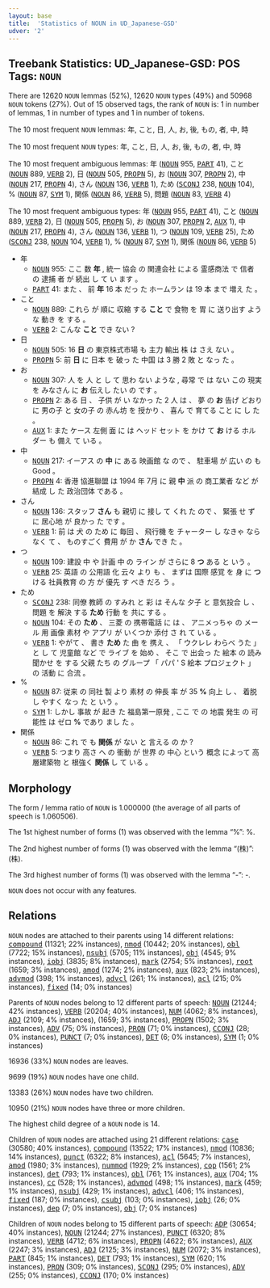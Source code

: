 ```yaml
---
layout: base
title:  'Statistics of NOUN in UD_Japanese-GSD'
udver: '2'
---
```


## Treebank Statistics: UD_Japanese-GSD: POS Tags: `NOUN`

There are 12620 `NOUN` lemmas (52%), 12620 `NOUN` types (49%) and 50968 `NOUN` tokens (27%).
Out of 15 observed tags, the rank of `NOUN` is: 1 in number of lemmas, 1 in number of types and 1 in number of tokens.

The 10 most frequent `NOUN` lemmas: 年, こと, 日, 人, お, 後, もの, 者, 中, 時

The 10 most frequent `NOUN` types:  年, こと, 日, 人, お, 後, もの, 者, 中, 時

The 10 most frequent ambiguous lemmas: 年 (<tt><a href="ja_gsd-pos-NOUN.html">NOUN</a></tt> 955, <tt><a href="ja_gsd-pos-PART.html">PART</a></tt> 41), こと (<tt><a href="ja_gsd-pos-NOUN.html">NOUN</a></tt> 889, <tt><a href="ja_gsd-pos-VERB.html">VERB</a></tt> 2), 日 (<tt><a href="ja_gsd-pos-NOUN.html">NOUN</a></tt> 505, <tt><a href="ja_gsd-pos-PROPN.html">PROPN</a></tt> 5), お (<tt><a href="ja_gsd-pos-NOUN.html">NOUN</a></tt> 307, <tt><a href="ja_gsd-pos-PROPN.html">PROPN</a></tt> 2), 中 (<tt><a href="ja_gsd-pos-NOUN.html">NOUN</a></tt> 217, <tt><a href="ja_gsd-pos-PROPN.html">PROPN</a></tt> 4), さん (<tt><a href="ja_gsd-pos-NOUN.html">NOUN</a></tt> 136, <tt><a href="ja_gsd-pos-VERB.html">VERB</a></tt> 1), ため (<tt><a href="ja_gsd-pos-SCONJ.html">SCONJ</a></tt> 238, <tt><a href="ja_gsd-pos-NOUN.html">NOUN</a></tt> 104), % (<tt><a href="ja_gsd-pos-NOUN.html">NOUN</a></tt> 87, <tt><a href="ja_gsd-pos-SYM.html">SYM</a></tt> 1), 関係 (<tt><a href="ja_gsd-pos-NOUN.html">NOUN</a></tt> 86, <tt><a href="ja_gsd-pos-VERB.html">VERB</a></tt> 5), 問題 (<tt><a href="ja_gsd-pos-NOUN.html">NOUN</a></tt> 83, <tt><a href="ja_gsd-pos-VERB.html">VERB</a></tt> 4)

The 10 most frequent ambiguous types:  年 (<tt><a href="ja_gsd-pos-NOUN.html">NOUN</a></tt> 955, <tt><a href="ja_gsd-pos-PART.html">PART</a></tt> 41), こと (<tt><a href="ja_gsd-pos-NOUN.html">NOUN</a></tt> 889, <tt><a href="ja_gsd-pos-VERB.html">VERB</a></tt> 2), 日 (<tt><a href="ja_gsd-pos-NOUN.html">NOUN</a></tt> 505, <tt><a href="ja_gsd-pos-PROPN.html">PROPN</a></tt> 5), お (<tt><a href="ja_gsd-pos-NOUN.html">NOUN</a></tt> 307, <tt><a href="ja_gsd-pos-PROPN.html">PROPN</a></tt> 2, <tt><a href="ja_gsd-pos-AUX.html">AUX</a></tt> 1), 中 (<tt><a href="ja_gsd-pos-NOUN.html">NOUN</a></tt> 217, <tt><a href="ja_gsd-pos-PROPN.html">PROPN</a></tt> 4), さん (<tt><a href="ja_gsd-pos-NOUN.html">NOUN</a></tt> 136, <tt><a href="ja_gsd-pos-VERB.html">VERB</a></tt> 1), つ (<tt><a href="ja_gsd-pos-NOUN.html">NOUN</a></tt> 109, <tt><a href="ja_gsd-pos-VERB.html">VERB</a></tt> 25), ため (<tt><a href="ja_gsd-pos-SCONJ.html">SCONJ</a></tt> 238, <tt><a href="ja_gsd-pos-NOUN.html">NOUN</a></tt> 104, <tt><a href="ja_gsd-pos-VERB.html">VERB</a></tt> 1), % (<tt><a href="ja_gsd-pos-NOUN.html">NOUN</a></tt> 87, <tt><a href="ja_gsd-pos-SYM.html">SYM</a></tt> 1), 関係 (<tt><a href="ja_gsd-pos-NOUN.html">NOUN</a></tt> 86, <tt><a href="ja_gsd-pos-VERB.html">VERB</a></tt> 5)


* 年
  * <tt><a href="ja_gsd-pos-NOUN.html">NOUN</a></tt> 955: ここ 数 <b>年</b> , 統一 協会 の 関連会社 による 霊感商法 で 信者 の 逮捕 者 が 続出 し て い ます 。
  * <tt><a href="ja_gsd-pos-PART.html">PART</a></tt> 41: また 、 前 <b>年</b> 16 本 だっ た ホームラン は 19 本 まで 増え た 。
* こと
  * <tt><a href="ja_gsd-pos-NOUN.html">NOUN</a></tt> 889: これら が 順に 収縮 する <b>こと</b> で 食物 を 胃 に 送り出す ような 動き を する 。
  * <tt><a href="ja_gsd-pos-VERB.html">VERB</a></tt> 2: こんな <b>こと</b> でき ない ?
* 日
  * <tt><a href="ja_gsd-pos-NOUN.html">NOUN</a></tt> 505: 16 <b>日</b> の 東京株式市場 も 主力 輸出 株 は さえ ない 。
  * <tt><a href="ja_gsd-pos-PROPN.html">PROPN</a></tt> 5: 前 <b>日</b> に 日本 を 破っ た 中国 は 3 勝 2 敗 と なっ た 。
* お
  * <tt><a href="ja_gsd-pos-NOUN.html">NOUN</a></tt> 307: 人 を 人 と し て 思わ ない ような , 尋常 で は ない この 現実 を みなさん に <b>お</b> 伝えし たい の です 。
  * <tt><a href="ja_gsd-pos-PROPN.html">PROPN</a></tt> 2: ある 日 、 子供 が い なかっ た 2 人 は 、 夢 の <b>お</b> 告げ どおり に 男の子 と 女の子 の 赤ん坊 を 授かり 、 喜ん で 育てる こと に し た 。
  * <tt><a href="ja_gsd-pos-AUX.html">AUX</a></tt> 1: また ケース 左側 面 に は ヘッド セット を かけ て <b>お</b> ける ホルダー も 備え て いる 。
* 中
  * <tt><a href="ja_gsd-pos-NOUN.html">NOUN</a></tt> 217: イーアス の <b>中</b> に ある 映画館 な ので 、 駐車場 が 広い の も Good 。
  * <tt><a href="ja_gsd-pos-PROPN.html">PROPN</a></tt> 4: 香港 協進聯盟 は 1994 年 7月 に 親 <b>中</b> 派 の 商工業者 など が 結成 し た 政治団体 である 。
* さん
  * <tt><a href="ja_gsd-pos-NOUN.html">NOUN</a></tt> 136: スタッフ <b>さん</b> も 親切 に 接し て くれ た ので 、 緊張 せ ず に 居心地 が 良かっ た です 。
  * <tt><a href="ja_gsd-pos-VERB.html">VERB</a></tt> 1: 前 は 犬 の ため に 毎回 、 飛行機 を チャーター し なきゃ なら なく て 、 ものすごく 費用 が か <b>さん</b> でき た 。
* つ
  * <tt><a href="ja_gsd-pos-NOUN.html">NOUN</a></tt> 109: 建設 中 や 計画 中 の ライン が さらに 8 <b>つ</b> ある と いう 。
  * <tt><a href="ja_gsd-pos-VERB.html">VERB</a></tt> 25: 英語 の 公用語 化 云々 より も 、 まずは 国際 感覚 を 身 に <b>つ</b> ける 社員教育 の 方 が 優先 す べき だろ う 。
* ため
  * <tt><a href="ja_gsd-pos-SCONJ.html">SCONJ</a></tt> 238: 同僚 教師 の すみれ と 彩 は そんな 夕子 と 意気投合 し 、 問題 を 解決 する <b>ため</b> 行動 を 共に する 。
  * <tt><a href="ja_gsd-pos-NOUN.html">NOUN</a></tt> 104: その <b>ため</b> 、 三菱 の 携帯電話 に は 、 アニメっちゃ の メール 用 画像 素材 や アプリ が いくつか 添付 さ れ て いる 。
  * <tt><a href="ja_gsd-pos-VERB.html">VERB</a></tt> 1: やがて 、 書き <b>ため</b> た 曲 を 携え 、 「 ウクレレ わらべ うた 」 と し て 児童館 など で ライブ を 始め 、 そこ で 出会っ た 絵本 の 読み聞かせ を する 父親 たち の グループ 「 パパ ' S 絵本 プロジェクト 」 の 活動 に 合流 。
* %
  * <tt><a href="ja_gsd-pos-NOUN.html">NOUN</a></tt> 87: 従来 の 同社 製 より 素材 の 伸長 率 が 35 <b>%</b> 向上 し 、 着脱 し やすく なっ た と いう 。
  * <tt><a href="ja_gsd-pos-SYM.html">SYM</a></tt> 1: しかし 事故 が 起き た 福島第一原発 , ここ で の 地震 発生 の 可能性 は ゼロ <b>%</b> であり まし た 。
* 関係
  * <tt><a href="ja_gsd-pos-NOUN.html">NOUN</a></tt> 86: これ で も <b>関係</b> が ない と 言える の か ?
  * <tt><a href="ja_gsd-pos-VERB.html">VERB</a></tt> 5: つまり 高さ へ の 衝動 が 世界 の 中心 という 概念 によって 高層建築物 と 根強く <b>関係</b> し て いる 。

## Morphology

The form / lemma ratio of `NOUN` is 1.000000 (the average of all parts of speech is 1.060506).

The 1st highest number of forms (1) was observed with the lemma “%”: %.

The 2nd highest number of forms (1) was observed with the lemma “(株)”: (株).

The 3rd highest number of forms (1) was observed with the lemma “-”: -.

`NOUN` does not occur with any features.


## Relations

`NOUN` nodes are attached to their parents using 14 different relations: <tt><a href="ja_gsd-dep-compound.html">compound</a></tt> (11321; 22% instances), <tt><a href="ja_gsd-dep-nmod.html">nmod</a></tt> (10442; 20% instances), <tt><a href="ja_gsd-dep-obl.html">obl</a></tt> (7722; 15% instances), <tt><a href="ja_gsd-dep-nsubj.html">nsubj</a></tt> (5705; 11% instances), <tt><a href="ja_gsd-dep-obj.html">obj</a></tt> (4545; 9% instances), <tt><a href="ja_gsd-dep-iobj.html">iobj</a></tt> (3835; 8% instances), <tt><a href="ja_gsd-dep-mark.html">mark</a></tt> (2754; 5% instances), <tt><a href="ja_gsd-dep-root.html">root</a></tt> (1659; 3% instances), <tt><a href="ja_gsd-dep-amod.html">amod</a></tt> (1274; 2% instances), <tt><a href="ja_gsd-dep-aux.html">aux</a></tt> (823; 2% instances), <tt><a href="ja_gsd-dep-advmod.html">advmod</a></tt> (398; 1% instances), <tt><a href="ja_gsd-dep-advcl.html">advcl</a></tt> (261; 1% instances), <tt><a href="ja_gsd-dep-acl.html">acl</a></tt> (215; 0% instances), <tt><a href="ja_gsd-dep-fixed.html">fixed</a></tt> (14; 0% instances)

Parents of `NOUN` nodes belong to 12 different parts of speech: <tt><a href="ja_gsd-pos-NOUN.html">NOUN</a></tt> (21244; 42% instances), <tt><a href="ja_gsd-pos-VERB.html">VERB</a></tt> (20204; 40% instances), <tt><a href="ja_gsd-pos-NUM.html">NUM</a></tt> (4062; 8% instances), <tt><a href="ja_gsd-pos-ADJ.html">ADJ</a></tt> (2109; 4% instances),  (1659; 3% instances), <tt><a href="ja_gsd-pos-PROPN.html">PROPN</a></tt> (1502; 3% instances), <tt><a href="ja_gsd-pos-ADV.html">ADV</a></tt> (75; 0% instances), <tt><a href="ja_gsd-pos-PRON.html">PRON</a></tt> (71; 0% instances), <tt><a href="ja_gsd-pos-CCONJ.html">CCONJ</a></tt> (28; 0% instances), <tt><a href="ja_gsd-pos-PUNCT.html">PUNCT</a></tt> (7; 0% instances), <tt><a href="ja_gsd-pos-DET.html">DET</a></tt> (6; 0% instances), <tt><a href="ja_gsd-pos-SYM.html">SYM</a></tt> (1; 0% instances)

16936 (33%) `NOUN` nodes are leaves.

9699 (19%) `NOUN` nodes have one child.

13383 (26%) `NOUN` nodes have two children.

10950 (21%) `NOUN` nodes have three or more children.

The highest child degree of a `NOUN` node is 14.

Children of `NOUN` nodes are attached using 21 different relations: <tt><a href="ja_gsd-dep-case.html">case</a></tt> (30580; 40% instances), <tt><a href="ja_gsd-dep-compound.html">compound</a></tt> (13522; 17% instances), <tt><a href="ja_gsd-dep-nmod.html">nmod</a></tt> (10836; 14% instances), <tt><a href="ja_gsd-dep-punct.html">punct</a></tt> (6322; 8% instances), <tt><a href="ja_gsd-dep-acl.html">acl</a></tt> (5645; 7% instances), <tt><a href="ja_gsd-dep-amod.html">amod</a></tt> (1980; 3% instances), <tt><a href="ja_gsd-dep-nummod.html">nummod</a></tt> (1929; 2% instances), <tt><a href="ja_gsd-dep-cop.html">cop</a></tt> (1561; 2% instances), <tt><a href="ja_gsd-dep-det.html">det</a></tt> (793; 1% instances), <tt><a href="ja_gsd-dep-obl.html">obl</a></tt> (761; 1% instances), <tt><a href="ja_gsd-dep-aux.html">aux</a></tt> (704; 1% instances), <tt><a href="ja_gsd-dep-cc.html">cc</a></tt> (528; 1% instances), <tt><a href="ja_gsd-dep-advmod.html">advmod</a></tt> (498; 1% instances), <tt><a href="ja_gsd-dep-mark.html">mark</a></tt> (459; 1% instances), <tt><a href="ja_gsd-dep-nsubj.html">nsubj</a></tt> (429; 1% instances), <tt><a href="ja_gsd-dep-advcl.html">advcl</a></tt> (406; 1% instances), <tt><a href="ja_gsd-dep-fixed.html">fixed</a></tt> (187; 0% instances), <tt><a href="ja_gsd-dep-csubj.html">csubj</a></tt> (103; 0% instances), <tt><a href="ja_gsd-dep-iobj.html">iobj</a></tt> (26; 0% instances), <tt><a href="ja_gsd-dep-dep.html">dep</a></tt> (7; 0% instances), <tt><a href="ja_gsd-dep-obj.html">obj</a></tt> (7; 0% instances)

Children of `NOUN` nodes belong to 15 different parts of speech: <tt><a href="ja_gsd-pos-ADP.html">ADP</a></tt> (30654; 40% instances), <tt><a href="ja_gsd-pos-NOUN.html">NOUN</a></tt> (21244; 27% instances), <tt><a href="ja_gsd-pos-PUNCT.html">PUNCT</a></tt> (6320; 8% instances), <tt><a href="ja_gsd-pos-VERB.html">VERB</a></tt> (4712; 6% instances), <tt><a href="ja_gsd-pos-PROPN.html">PROPN</a></tt> (4622; 6% instances), <tt><a href="ja_gsd-pos-AUX.html">AUX</a></tt> (2247; 3% instances), <tt><a href="ja_gsd-pos-ADJ.html">ADJ</a></tt> (2125; 3% instances), <tt><a href="ja_gsd-pos-NUM.html">NUM</a></tt> (2072; 3% instances), <tt><a href="ja_gsd-pos-PART.html">PART</a></tt> (845; 1% instances), <tt><a href="ja_gsd-pos-DET.html">DET</a></tt> (793; 1% instances), <tt><a href="ja_gsd-pos-SYM.html">SYM</a></tt> (620; 1% instances), <tt><a href="ja_gsd-pos-PRON.html">PRON</a></tt> (309; 0% instances), <tt><a href="ja_gsd-pos-SCONJ.html">SCONJ</a></tt> (295; 0% instances), <tt><a href="ja_gsd-pos-ADV.html">ADV</a></tt> (255; 0% instances), <tt><a href="ja_gsd-pos-CCONJ.html">CCONJ</a></tt> (170; 0% instances)

